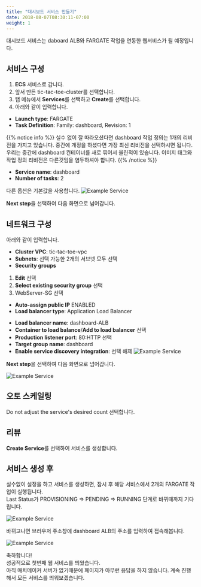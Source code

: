 ```yaml
---
title: "대시보드 서비스 만들기"
date: 2018-08-07T08:30:11-07:00
weight: 1
---
```


대시보드 서비스는 daboard ALB와 FARGATE 작업을 연동한 웹서비스가 될 예정입니다.

## 서비스 구성

1. **ECS** 서비스로 갑니다.
1. 앞서 만든 tic-tac-toe-cluster를 선택합니다.
1. 탭 메뉴에서 **Services**를 선택하고 **Create**를 선택합니다.
1. 아래와 같이 입력합니다.

* **Launch type**: FARGATE
* **Task Definition**: Family: dashboard, Revision: 1


{{% notice info %}}
실수 없이 잘 따라오셨다면 dashboard 작업 정의는 1개의 리비전을 가지고 있습니다. 중간에 개정을 하셨다면 가장 최신 리비전을 선택하시면 됩니다. 우리는 중간에 dashboard 컨테이너를 새로 묶어서 올린적이 있습니다. 이미지 태그와 작업 정의 리비전은 다른것임을 염두하셔야 합니다. 
{{% /notice %}}

* **Service name**: dashboard
* **Number of tasks**: 2

다른 옵션은 기본값을 사용합니다.
![Example Service](/images/tic-tac-toe/service-dashbard-1.png)

**Next step**을 선택하여 다음 화면으로 넘어갑니다.


## 네트워크 구성

아래와 같이 입력합니다.

* **Cluster VPC**: tic-tac-toe-vpc
* **Subnets**: 선택 가능한 2개의 서브넷 모두 선택
* **Security groups**
 1. **Edit** 선택
 1. **Select existing security group** 선택
 1. WebServer-SG 선택
* **Auto-assign public IP** ENABLED
* **Load balancer type**: Application Load Balancer
<!-- * **Service IAM role**: Create new role -->
* **Load balancer name**: dashboard-ALB
* **Container to load balance**/**Add to load balancer** 선택
* **Production listener port**: 80:HTTP 선택
* **Target group name**: dashboard
* **Enable service discovery integration**: 선택 해제
![Example Service](/images/tic-tac-toe/service-dashbard-2.png)

**Next step**을 선택하여 다음 화면으로 넘어갑니다.


![Example Service](/images/tic-tac-toe/service-dashbard-3.png)

## 오토 스케일링

Do not adjust the service's desired count 선택합니다.

## 리뷰

**Create Service**를 선택하여 서비스를 생성합니다.


## 서비스 생성 후

실수없이 설정을 하고 서비스를 생성하면, 잠시 후 해당 서비스에서 2개의 FARGATE 작업이 실행됩니다.<br>
Last Status가 PROVISIONING => PENDING => RUNNING 단계로 바뀌때까지 기다립니다.

![Example Service](/images/tic-tac-toe/service-dashbard-4.png)


바뀌고나면 브러우저 주소창에 dashboard ALB의 주소를 입력하여 접속해봅니다.

![Example Service](/images/tic-tac-toe/service-dashbard-5.png)

축하합니다!<br>
성공적으로 첫번째 웹 서비스를 띄웠습니다.<br>
아직 매치메이커 서버가 없기때문에 페이지가 아무런 응답을 하지 않습니다.
계속 진행해서 모든 서비스를 띄워보겠습니다.
